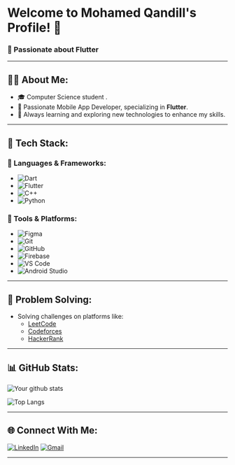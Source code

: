 # Welcome to Mohamed Qandill's Profile! 👋

### 💙 Passionate about Flutter  

---

## 👨‍💻 About Me:
- 🎓 Computer Science student .
- 📱 Passionate Mobile App Developer, specializing in **Flutter**.
- 🌱 Always learning and exploring new technologies to enhance my skills.

---

## 🚀 Tech Stack:

### 🔹 Languages & Frameworks:
- ![Dart](https://img.shields.io/badge/Dart-0175C2?logo=dart&logoColor=white)
- ![Flutter](https://img.shields.io/badge/Flutter-02569B?logo=flutter&logoColor=white)
- ![C++](https://img.shields.io/badge/C++-00599C?logo=c%2B%2B&logoColor=white)
- ![Python](https://img.shields.io/badge/Python-3776AB?logo=python&logoColor=white)

### 🔹 Tools & Platforms:
- ![Figma](https://img.shields.io/badge/Figma-F24E1E?logo=figma&logoColor=white)
- ![Git](https://img.shields.io/badge/Git-F05032?logo=git&logoColor=white)
- ![GitHub](https://img.shields.io/badge/GitHub-181717?logo=github&logoColor=white)
- ![Firebase](https://img.shields.io/badge/Firebase-FFCA28?logo=firebase&logoColor=black)
- ![VS Code](https://img.shields.io/badge/VSCode-007ACC?logo=visual-studio-code&logoColor=white)
- ![Android Studio](https://img.shields.io/badge/Android%20Studio-3DDC84?logo=android-studio&logoColor=white)

---

## 🧩 Problem Solving:
- Solving challenges on platforms like:
  - [LeetCode](https://leetcode.com/)
  - [Codeforces](https://codeforces.com/)
  - [HackerRank](https://www.hackerrank.com/)

---

## 📊 GitHub Stats:
![Your github stats](https://github-readme-stats.vercel.app/api?username=mohamedqandill&show_icons=true&theme=tokyonight)

![Top Langs](https://github-readme-stats.vercel.app/api/top-langs/?username=mohamedqandill&layout=compact&theme=tokyonight)

---

## 🌐 Connect With Me:
[![LinkedIn](https://img.shields.io/badge/LinkedIn-blue?logo=linkedin&logoColor=white)](https://linkedin.com/in/mohamed-qandill-613382323/)
[![Gmail](https://img.shields.io/badge/Gmail-D14836?logo=gmail&logoColor=white)](mailto:mohamedqandill912@gmail.com)

---

